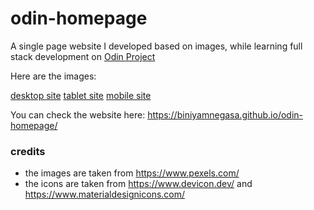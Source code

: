 # odin-homepage

A single page website I developed based on images, while learning full stack development on [Odin Project](https://www.theodinproject.com/)

Here are the images:

[desktop site](https://cdn.statically.io/gh/TheOdinProject/curriculum/fd6d4d2e2abbac4a3bd183bba6b6eaf1548a1458/advanced_html_css/responsive_design/project_personal_portfolio/imgs/portfolio.png)
[tablet site](https://cdn.statically.io/gh/TheOdinProject/curriculum/1c8b5c739efd263e8cc48703988b18d6e3afe034/advanced_html_css/responsive-design/project_personal_portfolio/imgs/portfolio%20tablet.png)
[mobile site](https://cdn.statically.io/gh/TheOdinProject/curriculum/1c8b5c739efd263e8cc48703988b18d6e3afe034/advanced_html_css/responsive-design/project_personal_portfolio/imgs/portfolio%20mobile.png)

You can check the website here: <https://biniyamnegasa.github.io/odin-homepage/>

### credits

- the images are taken from <https://www.pexels.com/>
- the icons are taken from <https://www.devicon.dev/> and <https://www.materialdesignicons.com/>

